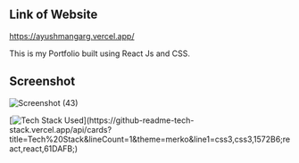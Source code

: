 ## Link of Website
https://ayushmangarg.vercel.app/  

This is my Portfolio built using React Js and CSS.

## Screenshot 
![Screenshot (43)](https://user-images.githubusercontent.com/105537793/220342922-0a0fe714-9e77-484c-a049-2570eabb5c20.png)

[![Tech Stack Used](https://github-readme-tech-stack.vercel.app/api/cards?title=Tech%20Stack&lineCount=1&theme=merko&line1=css3,css3,1572B6;react,react,61DAFB;)](https://github-readme-tech-stack.vercel.app/api/cards?title=Tech%20Stack&lineCount=1&theme=merko&line1=css3,css3,1572B6;react,react,61DAFB;)
